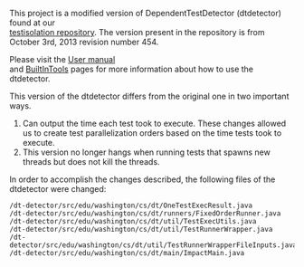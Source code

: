 This project is a modified version of DependentTestDetector (dtdetector) found at our  
[testisolation repository](https://code.google.com/p/testisolation).
The version present in the repository is from October 3rd, 2013 revision number 454. 

Please visit the 
[User manual](https://github.com/winglam/dtdetector/wiki/User-manual)    
and 
[BuiltInTools](https://github.com/winglam/dtdetector/wiki/BuiltInTools) 
pages for more information about how to use the dtdetector.

This version of the dtdetector differs from the original one in two important ways.
1. Can output the time each test took to execute. These changes allowed us 
to create test parallelization orders based on the time tests took to execute. 
2. This version no longer hangs when running tests that spawns new threads but does not
kill the threads.

In order to accomplish the changes described, the following files of the dtdetector were changed: 

    /dt-detector/src/edu/washington/cs/dt/OneTestExecResult.java 
    /dt-detector/src/edu/washington/cs/dt/runners/FixedOrderRunner.java
    /dt-detector/src/edu/washington/cs/dt/util/TestExecUtils.java 
    /dt-detector/src/edu/washington/cs/dt/util/TestRunnerWrapper.java 
    /dt-detector/src/edu/washington/cs/dt/util/TestRunnerWrapperFileInputs.java 
    /dt-detector/src/edu/washington/cs/dt/main/ImpactMain.java   
